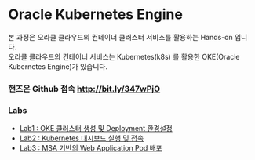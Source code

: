 # Oracle Kubernetes Engine
본 과정은 오라클 클라우드의 컨테이너 클러스터 서비스를 활용하는 Hands-on 입니다.  
오라클 클라우드의 컨테이너 서비스는 Kubernetes(k8s) 를 활용한 OKE(Oracle Kubernetes Engine)가 있습니다.  

### 핸즈온 Github 접속 http://bit.ly/347wPjO
  
### Labs
* [Lab1 : OKE 클러스터 생성 및 Deployment 환경설정](/HandsOnLab100.md)
* [Lab2 : Kubernetes 대시보드 실행 및 접속](/HandsOnLab101.md)
* [Lab3 : MSA 기반의 Web Application Pod 배포](/HandsOnLab102.md)
<!--* [Lab3 : MSA 기반의 Web Application Pod 배포2](/HandsOnLab300.md)  
* [Lab4 : MSA 기반의 Web Application Pod 배포3](/HandsOnLab400.md)  
* [Lab5 : MSA 기반의 Web Application Pod 배포4 (wercker 활용)](/HandsOnLab500.md)  
* [Lab6 : kubernetes ingress 설정](/HandsOnLab600.md)  
* [Lab7 : kubernetes 모니터링 (Prometheus + Grafana)](/HandsOnLab700.md)  
 * [실습8 : kubernetes 모니터링 (EFK)](/HandsOnLab800.md)  
* [실습9 : istio](/HandsOnLab900.md) -->
